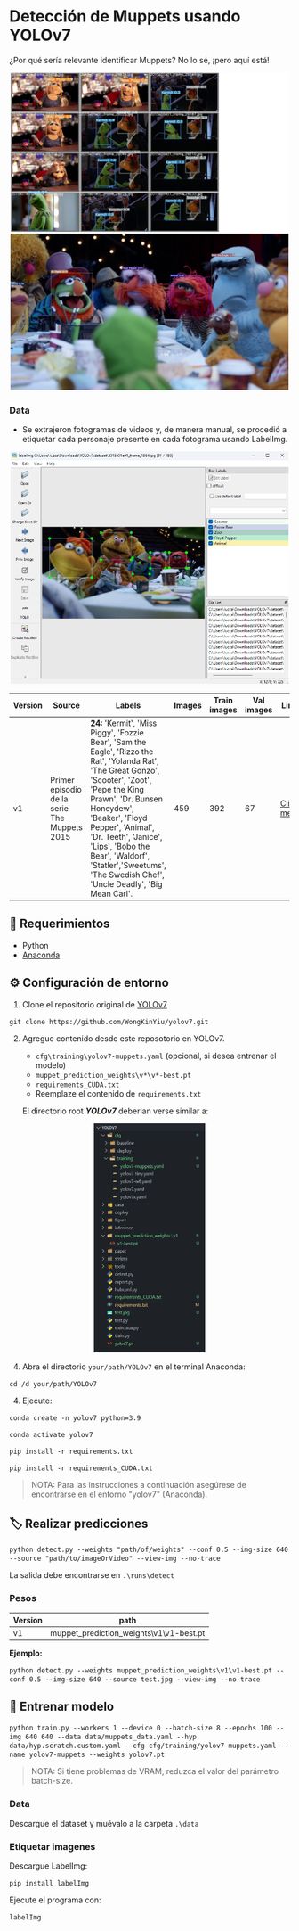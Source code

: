 
# Detección de Muppets usando YOLOv7

¿Por qué sería relevante identificar Muppets? No lo sé, ¡pero aquí está!

<div align="center">
<img width="500" src= "https://github.com/35P10/Muppet-detection-using-YOLO/blob/main/muppet_prediction_weights/v1/test_batch1_pred.jpg">
<img width="500" src= "https://github.com/35P10/Muppet-detection-using-YOLO/blob/main/images/test_output.jpg">
</div>
   
### Data

* Se extrajeron fotogramas de videos y, de manera manual, se procedió a etiquetar cada personaje presente en cada fotograma usando LabelImg. 

<div align="center">
<img width="500" src="https://github.com/35P10/Muppet-detection-using-YOLO/blob/main/images/labeling.png">
</div>



| Version       | Source | Labels | Images | Train images | Val images | Link
|--------------|------|------|------|------|------|------|
| v1         | Primer episodio de la serie The Muppets 2015 | **24:** 'Kermit', 'Miss Piggy', 'Fozzie Bear', 'Sam the Eagle', 'Rizzo the Rat', 'Yolanda Rat', 'The Great Gonzo', 'Scooter', 'Zoot', 'Pepe the King Prawn', 'Dr. Bunsen Honeydew', 'Beaker', 'Floyd Pepper', 'Animal', 'Dr. Teeth', 'Janice', 'Lips', 'Bobo the Bear', 'Waldorf', 'Statler','Sweetums', 'The Swedish Chef', 'Uncle Deadly', 'Big Mean Carl'. | 459 | 392 | 67 | [Click me](https://1drv.ms/u/s!AtXTi8WrC_84i_osfo3TLA4CdzaAMQ?e=wP2db5)|


## 🧩 Requerimientos

* Python
* [Anaconda](https://www.anaconda.com/download/)

## ⚙️ Configuración de entorno


1. Clone el repositorio original de [YOLOv7](https://github.com/WongKinYiu/yolov7)

```
git clone https://github.com/WongKinYiu/yolov7.git
```

2. Agregue contenido desde este reposotorio en YOLOv7.
    * ```cfg\training\yolov7-muppets.yaml``` (opcional, si desea entrenar el modelo)
    * ```muppet_prediction_weights\v*\v*-best.pt```
    * ```requirements_CUDA.txt```
    * Reemplaze el contenido de ```requirements.txt```


    El directorio root ***YOLOv7*** deberian verse similar a:

<div align="center">
<img width="200" src="https://github.com/35P10/Muppet-detection-using-YOLO/blob/main/images/dir02.png">
</div>

4. Abra el directorio ```your/path/YOLOv7``` en el terminal Anaconda:

```
cd /d your/path/YOLOv7
```

4. Ejecute:

```
conda create -n yolov7 python=3.9
```

```
conda activate yolov7
```

```
pip install -r requirements.txt
```

```
pip install -r requirements_CUDA.txt
```

> NOTA: Para las instrucciones a continuación asegúrese de encontrarse en el entorno "yolov7" (Anaconda).

## 🏷️ Realizar predicciones

```
python detect.py --weights "path/of/weights" --conf 0.5 --img-size 640 --source "path/to/imageOrVideo" --view-img --no-trace
```

La salida debe encontrarse en ```.\runs\detect```

### Pesos

| Version       | path |
|--------------|------|
| v1         | muppet_prediction_weights\v1\v1-best.pt   |

**Ejemplo:**

```
python detect.py --weights muppet_prediction_weights\v1\v1-best.pt --conf 0.5 --img-size 640 --source test.jpg --view-img --no-trace
```

## 🚀 Entrenar modelo

```
python train.py --workers 1 --device 0 --batch-size 8 --epochs 100 --img 640 640 --data data/muppets_data.yaml --hyp data/hyp.scratch.custom.yaml --cfg cfg/training/yolov7-muppets.yaml --name yolov7-muppets --weights yolov7.pt
```

> NOTA: Si tiene problemas de VRAM, reduzca el valor del parámetro batch-size.

### Data

Descargue el dataset y muévalo a la carpeta ```.\data```

### Etiquetar imagenes

Descargue LabelImg:
```
pip install labelImg
```
Ejecute el programa con:
```
labelImg
```

